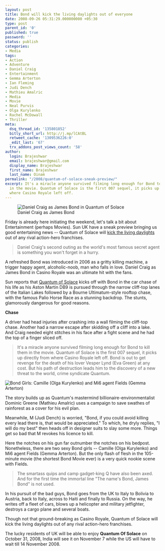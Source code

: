 ```yaml
---
layout: post
title: Bond will kick the living daylights out of everyone
date: 2008-09-26 05:31:29.000000000 +05:30
type: post
parent_id: '0'
published: true
password: ''
status: publish
categories:
- Media
tags:
- Action
- Adventure
- Daniel Craig
- Entertainment
- Gemma Arterton
- Ian Fleming
- Judi Dench
- Mathieu Amalric
- Media
- Movie
- Neal Purvis
- Olga Kurylenko
- Rachel McDowall
- Thriller
meta:
  dsq_thread_id: '135801852'
  bitly_short_url: http://j.mp/lCAtBL
  retweet_cache: '1309536226:0'
  _edit_last: '67'
  trx_addons_post_views_count: '58'
author:
  login: Brajeshwar
  email: brajeshwar@gmail.com
  display_name: Brajeshwar
  first_name: Brajeshwar
  last_name: Oinam
permalink: "/2008/quantum-of-solace-sneak-preview/"
excerpt: It's a miracle anyone survived filming long enough for Bond to kill them
  in the movie. Quantum of Solace is the first 007 sequel, it picks up directly from
  where Casino Royale left off.
---
```

<figure><img src="/static/2008/09/james-bond-daniel-craig.jpg" alt="Daniel Craig as James Bond in Quantum of Solace" /><br />
<figcaption>Daniel Craig as James Bond</figcaption>
</figure>
<p>Friday is already here initiating the weekend, let's talk a bit about Entertainment (perhaps Movies). Sun UK have a sneak preview  bringing us good entertaining news -- Quantum of Solace will <a href="http://www.thesun.co.uk/sol/homepage/showbiz/film/movie_reviews/article1730883.ece">kick the living daylights</a> out of any rival action-hero franchises.</p>
<blockquote><p>Daniel Craig's second outing as the world's most famous secret agent is something you won't forget in a hurry.</p></blockquote>
<p>A refreshed Bond was introduced in 2006 as a gritty killing machine, a trigger happy agent, alcoholic-noob, man who falls in love. Daniel Craig as James Bond in Casino Royale was an ultimate hit with the fans.</p>
<p>Sun reports that <a href="http://www.imdb.com/title/tt0830515/">Quantum of Solace</a> kicks off with Bond in the car chase of his life as his Aston Martin DB9 is pursued through the narrow cliff-top lanes of the Italian Lakes followed by a Bourne Ultimatum-style rooftop chase, with the famous Palio Horse Race as a stunning backdrop. The stunts, glamorously dangerous for good reasons.</p>
<p><strong>Chase</strong></p>
<p>A driver had head injuries after crashing into a wall filming the cliff-top chase. Another had a narrow escape after skidding off a cliff into a lake. And Craig needed eight stitches in his face after a fight scene and he had the top of a finger sliced off.</p>
<blockquote><p>It's a miracle anyone survived filming long enough for Bond to kill them in the movie. Quantum of Solace is the first 007 sequel, it picks up directly from where Casino Royale left off. Bond is out to get revenge for the death of his lover Vesper Lynd (Eva Green) at any cost. But his path of destruction leads him to the discovery of a new threat to the world, crime syndicate Quantum.</p></blockquote>
<p><img src="/static/2008/09/quantum-of-solace-bond-girls.jpg" alt="Bond Girls: Camille (Olga Kurylenko) and Mi6 agent Fields (Gemma Arterton)" class="alignright" /></p>
<p>The story builds up as Quantum's mastermind billionaire-environmentalist Dominic Greene (Mathieu Amalric) uses a campaign to save swathes of rainforest as a cover for his evil plan.</p>
<p>Meanwhile, M (Judi Dench) is worried, "Bond, if you could avoid killing every lead there is, that would be appreciated." To which, he dryly replies, "I will do my best" then heads off in designer suits to slay some more. Things get so bad that M revokes his licence to kill.</p>
<p>Here the notches on his gun far outnumber the notches on his bedpost. Nonetheless, there are two sexy Bond girls -- Camille (Olga Kurylenko) and Mi6 agent Fields (Gemma Arterton). But the only flash of flesh in the 105-minute movie (the shortest Bond Movie ever) is a very quick nookie scene with Fields.</p>
<blockquote><p>The smartass quips and camp gadget-king Q have also been axed. And for the first time the immortal line "The name's Bond, James Bond" is not used.</p></blockquote>
<p>In his pursuit of the bad guys, Bond goes from the UK to Italy to Bolivia to Austria, back to Italy, across to Haiti and finally to Russia. On the way, he writes off a fleet of cars, blows up a helicopter and military jetfighter, destroys a cargo plane and several boats.</p>
<p>Though not that ground-breaking as Casino Royale, Quantum of Solace will kick the living daylights out of any rival action-hero franchises.</p>
<p>The lucky residents of UK will be able to enjoy <strong>Quantum Of Solace</strong> on October 31, 2008, India will see it on November 7 while the US will have to wait till 14 November 2008.</p>
